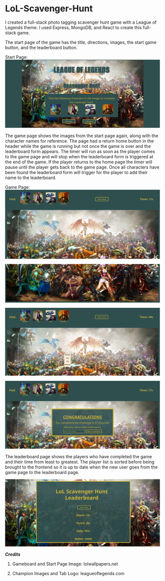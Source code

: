 # LoL-Scavenger-Hunt

I created a full-stack photo tagging scavenger hunt game with a League of Legends theme. I used Express, MongoDB, and React to create this full-stack game.

The start page of the game has the title, directions, images, the start game button, and the leaderboard button.

Start Page:
![](README-Images/startpage.png)

The game page shows the images from the start page again, along with the character names for reference. The page had a return home button in the header while the game is running but not once the game is over and the leaderboard form appears. The timer will run as soon as the player comes to the game page and will stop when the leaderboard form is triggered at the end of the game. If the player returns to the home page the timer will pause until the player gets back to the game page. Once all characters have been found the leaderboard form will trigger for the player to add their name to the leaderboard. 

Game Page:
![](README-Images/game1.png)

![](README-Images/game2.png)

![](README-Images/game3.png)

![](README-Images/game4.png)

The leaderboard page shows the players who have completed the game and their time from least to greatest. The player list is sorted before being brought to the frontend so it is up to date when the new user goes from the game page to the leaderboard page.

![](README-Images/leaderboard.png)

***Credits***

1. Gameboard and Start Page Image: lolwallpapers.net

2. Champion Images and Tab Logo: leagueoflegends.com